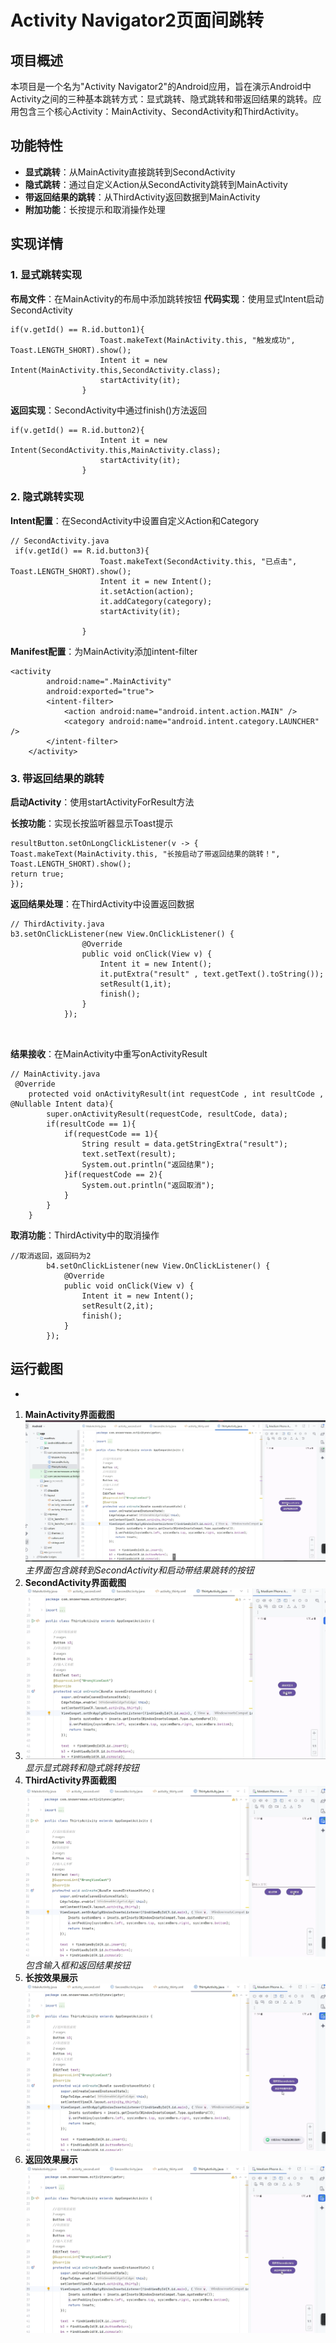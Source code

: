 # Activity Navigator2页面间跳转

## 项目概述
本项目是一个名为"Activity Navigator2"的Android应用，旨在演示Android中Activity之间的三种基本跳转方式：显式跳转、隐式跳转和带返回结果的跳转。应用包含三个核心Activity：MainActivity、SecondActivity和ThirdActivity。

## 功能特性
- **显式跳转**：从MainActivity直接跳转到SecondActivity
- **隐式跳转**：通过自定义Action从SecondActivity跳转到MainActivity  
- **带返回结果的跳转**：从ThirdActivity返回数据到MainActivity
- **附加功能**：长按提示和取消操作处理

## 实现详情

### 1. 显式跳转实现
**布局文件**：在MainActivity的布局中添加跳转按钮
**代码实现**：使用显式Intent启动SecondActivity
```
if(v.getId() == R.id.button1){
                    Toast.makeText(MainActivity.this, "触发成功", Toast.LENGTH_SHORT).show();
                    Intent it = new Intent(MainActivity.this,SecondActivity.class);
                    startActivity(it);
                }
```
**返回实现**：SecondActivity中通过finish()方法返回
```
if(v.getId() == R.id.button2){
                    Intent it = new Intent(SecondActivity.this,MainActivity.class);
                    startActivity(it);
                }
```

### 2. 隐式跳转实现
**Intent配置**：在SecondActivity中设置自定义Action和Category
```
// SecondActivity.java
 if(v.getId() == R.id.button3){
                    Toast.makeText(SecondActivity.this, "已点击", Toast.LENGTH_SHORT).show();
                    Intent it = new Intent();
                    it.setAction(action);
                    it.addCategory(category);
                    startActivity(it);

                }
```
**Manifest配置**：为MainActivity添加intent-filter
```
<activity
        android:name=".MainActivity"
        android:exported="true">
        <intent-filter>
            <action android:name="android.intent.action.MAIN" />
            <category android:name="android.intent.category.LAUNCHER" />
        </intent-filter>
    </activity>
```
### 3. 带返回结果的跳转
**启动Activity**：使用startActivityForResult方法

**长按功能**：实现长按监听器显示Toast提示
```
resultButton.setOnLongClickListener(v -> {
Toast.makeText(MainActivity.this, "长按启动了带返回结果的跳转！",
Toast.LENGTH_SHORT).show();
return true;
});
```
**返回结果处理**：在ThirdActivity中设置返回数据
```
// ThirdActivity.java
b3.setOnClickListener(new View.OnClickListener() {
                @Override
                public void onClick(View v) {
                    Intent it = new Intent();
                    it.putExtra("result" , text.getText().toString());
                    setResult(1,it);
                    finish();
                }
            });

        
```
**结果接收**：在MainActivity中重写onActivityResult
```
// MainActivity.java
 @Override
    protected void onActivityResult(int requestCode , int resultCode , @Nullable Intent data){
        super.onActivityResult(requestCode, resultCode, data);
        if(resultCode == 1){
            if(requestCode == 1){
                String result = data.getStringExtra("result");
                text.setText(result);
                System.out.println("返回结果");
            }if(requestCode == 2){
                System.out.println("返回取消");
            }
        }
    }
```
**取消功能**：ThirdActivity中的取消操作
```
//取消返回，返回码为2
        b4.setOnClickListener(new View.OnClickListener() {
            @Override
            public void onClick(View v) {
                Intent it = new Intent();
                setResult(2,it);
                finish();
            }
        });
```
## 运行截图
*

1. **MainActivity界面截图**  
   ![MainActivity界面截图](./picture/main.png)*主界面包含跳转到SecondActivity和启动带结果跳转的按钮*
2. **SecondActivity界面截图**  
2. ![SecondActivity界面截图](./picture/page2.png)  
   *显示显式跳转和隐式跳转按钮*
3. **ThirdActivity界面截图**  
   ![ThirdActivity界面截图](./picture/page3.png)  
   *包含输入框和返回结果按钮*
4. **长按效果展示**  
   ![长按效果展示](./picture/long.png)
5. **返回效果展示**  
   ![MainActivity界面截图](./picture/return.png) 






